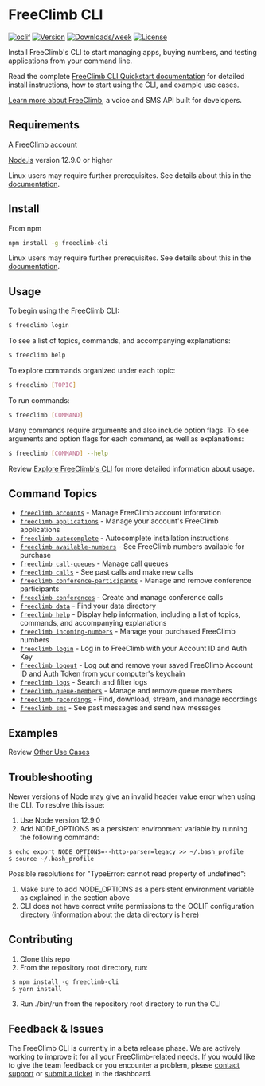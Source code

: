 # FreeClimb CLI
[![oclif](https://img.shields.io/badge/cli-oclif-brightgreen.svg)](https://oclif.io) [![Version](https://img.shields.io/npm/v/freeclimb-cli.svg)](https://npmjs.org/package/freeclimb-cli) [![Downloads/week](https://img.shields.io/npm/dw/freeclimb-cli.svg)](https://npmjs.org/package/freeclimb-cli) [![License](https://img.shields.io/npm/l/freeclimb-cli.svg)](https://github.com/Documents/freeclimb-cli/blob/master/package.json)

Install FreeClimb's CLI to start managing apps, buying numbers, and testing applications from your command line.

Read the complete [FreeClimb CLI Quickstart documentation](https://docs.freeclimb.com/docs/freeclimb-cli-quickstart) for detailed install instructions, how to start using the CLI, and example use cases.

[Learn more about FreeClimb](https://www.freeclimb.com/), a voice and SMS API built for developers.

## Requirements
A [FreeClimb account](https://freeclimb.com/dashboard/)

[Node.js](https://nodejs.org/en/download/) version 12.9.0 or higher

Linux users may require further prerequisites. See details about this in the [documentation](https://docs.freeclimb.com/docs/freeclimb-cli-quickstart#linux).

## Install 
From npm
```sh
npm install -g freeclimb-cli
```
Linux users may require further prerequisites. See details about this in the [documentation](https://docs.freeclimb.com/docs/freeclimb-cli-quickstart#linux).

## Usage
To begin using the FreeClimb CLI:
```sh
$ freeclimb login
```
To see a list of topics, commands, and accompanying explanations:
```sh
$ freeclimb help
```
To explore commands organized under each topic:
```sh
$ freeclimb [TOPIC]
```
To run commands:
```sh
$ freeclimb [COMMAND]
```
Many commands require arguments and also include option flags. To see arguments and option flags for each command, as well as explanations:
```sh
$ freeclimb [COMMAND] --help
```
Review [Explore FreeClimb's CLI](https://docs.freeclimb.com/docs/freeclimb-cli-quickstart#explore-freeclimbs-cli) for more detailed information about usage.

## Command Topics
* [`freeclimb accounts`](docs/accounts.md) - Manage FreeClimb account information
* [`freeclimb applications`](docs/applications.md) - Manage your account's FreeClimb applications
* [`freeclimb autocomplete`](docs/autocomplete.md) - Autocomplete installation instructions
* [`freeclimb available-numbers`](docs/available-numbers.md) - See FreeClimb numbers available for purchase
* [`freeclimb call-queues`](docs/call-queues.md) - Manage call queues
* [`freeclimb calls`](docs/calls.md) - See past calls and make new calls
* [`freeclimb conference-participants`](docs/conference-participants.md) - Manage and remove conference participants
* [`freeclimb conferences`](docs/conferences.md) - Create and manage conference calls
* [`freeclimb data`](docs/data.md) - Find your data directory
* [`freeclimb help`](docs/help.md) - Display help information, including a list of topics, commands, and accompanying explanations
* [`freeclimb incoming-numbers`](docs/incoming-numbers.md) - Manage your purchased FreeClimb numbers
* [`freeclimb login`](docs/login.md) - Log in to FreeClimb with your Account ID and Auth Key
* [`freeclimb logout`](docs/logout.md) - Log out and remove your saved FreeClimb Account ID and Auth Token from your computer's keychain
* [`freeclimb logs`](docs/logs.md) - Search and filter logs
* [`freeclimb queue-members`](docs/queue-members.md) - Manage and remove queue members
* [`freeclimb recordings`](docs/recordings.md) - Find, download, stream, and manage recordings
* [`freeclimb sms`](docs/sms.md) - See past messages and send new messages

## Examples
Review [Other Use Cases](https://docs.freeclimb.com/docs/freeclimb-cli-quickstart#other-use-cases)

## Troubleshooting
Newer versions of Node may give an invalid header value error when using the CLI. To resolve this issue: 
 1. Use Node version 12.9.0
 2. Add NODE_OPTIONS as a persistent environment variable by running the following command:
 ```
 $ echo export NODE_OPTIONS=--http-parser=legacy >> ~/.bash_profile
 $ source ~/.bash_profile
 ```
Possible resolutions for "TypeError: cannot read property of undefined":
 1. Make sure to add NODE_OPTIONS as a persistent environment variable as explained in the section above
 2. CLI does not have correct write permissions to the OCLIF configuration directory (information about the data directory is [here](https://oclif.io/docs/config))

## Contributing
1. Clone this repo
2. From the repository root directory, run: 
```
 $ npm install -g freeclimb-cli
 $ yarn install
```
3. Run ./bin/run from the repository root directory to run the CLI

## Feedback & Issues
The FreeClimb CLI is currently in a beta release phase. We are actively working to improve it for all your FreeClimb-related needs. If you would like to give the team feedback or you encounter a problem, please [contact support](https://www.freeclimb.com/support/) or [submit a ticket](https://freeclimb.com/dashboard/portal/support) in the dashboard.
